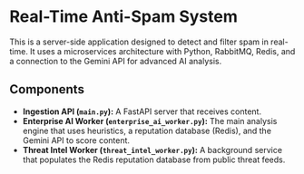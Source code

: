 # Real-Time Anti-Spam System

This is a server-side application designed to detect and filter spam in real-time. It uses a microservices architecture with Python, RabbitMQ, Redis, and a connection to the Gemini API for advanced AI analysis.

## Components
- **Ingestion API (`main.py`):** A FastAPI server that receives content.
- **Enterprise AI Worker (`enterprise_ai_worker.py`):** The main analysis engine that uses heuristics, a reputation database (Redis), and the Gemini API to score content.
- **Threat Intel Worker (`threat_intel_worker.py`):** A background service that populates the Redis reputation database from public threat feeds.
